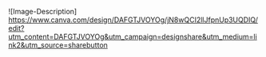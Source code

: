 ![Image-Description] https://www.canva.com/design/DAFGTJVOYOg/jN8wQCI2llJfpnUp3UQDIQ/edit?utm_content=DAFGTJVOYOg&utm_campaign=designshare&utm_medium=link2&utm_source=sharebutton
